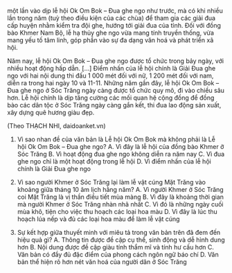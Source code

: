 một lần vào dịp lễ hội Ok Om Bok – Đua ghe ngo như trước, mà có khi nhiều lần trong năm (tuỳ theo điều kiện của các chùa) để tham gia các giải đua cấp huyện nhằm kiểm tra đội ghe, hướng tới giải đua của tỉnh. Đối với đồng bào Khmer Nam Bộ, lễ hạ thủy ghe ngo vừa mang tính truyền thống, vừa mang yếu tố tâm linh, góp phần vào sự đa dạng văn hoá và phát triển xã hội.

Năm nay, lễ hội Ok Om Bok – Đua ghe ngo được tổ chức trong bảy ngày, với nhiều hoạt động hấp dẫn. [...] Điểm nhấn của lễ hội chính là Giải Đua ghe ngo với hai nội dung thi đấu 1 000 mét đối với nữ, 1 200 mét đối với nam, diễn ra trong hai ngày 10 và 11-11. Những năm gần đây, lễ hội Ok Om Bok – Đua ghe ngo ở Sóc Trăng ngày càng được tổ chức quy mô, đi vào chiều sâu hơn. Lễ hội chính là dịp tăng cường các mối quan hệ cộng đồng để đồng bào các dân tộc ở Sóc Trăng ngày càng gắn kết, thi đua lao động sản xuất, xây dựng quê hương giàu đẹp.

(Theo THẠCH NHI, daidoanket.vn)

1. Vì sao nhan đề của văn bản là Lễ hội Ok Om Bok mà không phải là Lễ hội Ok Om Bok – Đua ghe ngo?
A. Vì đây là lễ hội của đồng bào Khmer ở Sóc Trăng
B. Vì hoạt động đua ghe ngo không diễn ra năm nay
C. Vì đua ghe ngo chỉ là một hoạt động trong lễ hội
D. Vì điểm nhấn của lễ hội chính là Giải Đua ghe ngo

2. Vì sao người Khmer ở Sóc Trăng lại làm lễ vật cúng Mặt Trăng vào khoảng giữa tháng 10 âm lịch hằng năm?
A. Vì người Khmer ở Sóc Trăng coi Mặt Trăng là vị thần điều tiết mùa màng
B. Vì đây là khoảng thời gian mà người Khmer ở Sóc Trăng nhàn nhã nhất
C. Vì đó là những ngày cuối mùa khô, tiện cho việc thu hoạch các loại hoa màu
D. Vì đây là lúc thu hoạch lúa nếp và đủ các loại hoa màu để làm lễ vật cúng

3. Sự kết hợp giữa thuyết minh với miêu tả trong văn bản trên đã đem đến hiệu quả gì?
A. Thông tin được đề cập cụ thể, sinh động và dễ hình dung hơn
B. Nội dung được đề cập giàu tính thẩm mĩ và tính hư cấu hơn
C. Văn bản có đầy đủ đặc điểm của phong cách ngôn ngữ báo chí
D. Văn bản thể hiện rõ hơn nét văn hoá của người dân ở Sóc Trăng